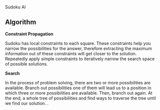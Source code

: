 Sudoku AI 

## Algorithm

**Constraint Propagation**

Sudoku has local constraints to each square. These constraints help you narrow the possibilities for the answer, therefore extracting the maximum information out of these constraints will  get closer to the solution.  
Repeatedly apply simple constraints to iteratively narrow the search space of possible solutions. 

**Search**

In the process of problem solving, there are two or more possibilities are available.  Branch out possibilities one of them will lead us to a position in which three or more possibilities are available. Then, branch out again. At the end, a whole tree of possibilities and find ways to traverse the tree until we find our solution. .
